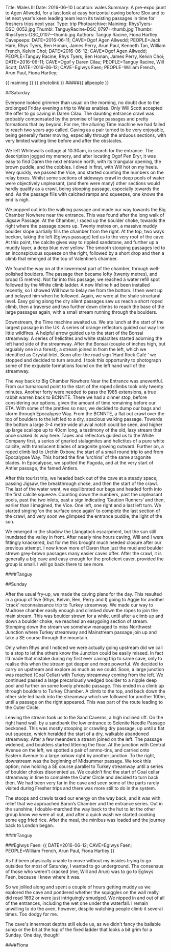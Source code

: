 Title: Wales III
Date: 2016-06-10
Location: wales
Summary: A pre-expo jaunt to Agen Allwedd, for a last look at easy horizontal caving before Slov and to let next year's keen leading team learn its twisting passages in time for freshers trips next year.
Type: trip
Photoarchive:
Mainimg: RhysTyers-DSC_0052.jpg
Thumbl: TanguyRacine-DSC_0797--thumb.jpg
Thumbr: RhysTyers-DSC_0107--thumb.jpg
Authors: Tanguy Racine, Fiona Hartley
Cavepeeps: DATE=2016-06-11; CAVE=Ogof Agen Allwedd; PEOPLE=Jack Hare, Rhys Tyers, Ben Honan, James Perry, Arun Paul, Kenneth Tan, William French, Kelvin Choi;
                 DATE=2016-06-12; CAVE=Ogof Agen Allwedd; PEOPLE=Tanguy Racine, Rhys Tyers, Ben Honan, James Perry, Kelvin Choi;
                 DATE=2016-06-11; CAVE=Ogof y Daren Cilau; PEOPLE=Tanguy Racine, Will Scott;
        	 DATE=2016-06-12; CAVE=Eglwys Faen; PEOPLE=William French, Arun Paul, Fiona Hartley;

{{ mainimg }}
{{ photolink }}
#####{{ allpeople }}


##Saturday

Everyone looked grimmer than usual on the morning, no doubt due to the prolonged Friday evening a trip to Wales enables. Only Will Scott accepted the offer to go caving in Daren Cilau. The daunting entrance crawl was probably compensated by the promise of large passages and pretty formations that lay beyond. For me, the alluring Time machine we had failed to reach two years ago called. Caving as a pair turned to be very enjoyable, being generally faster moving, especially through the arduous sections, with very limited waiting time before and after the obstacles.

We left Whitewalls cottage at 10:30am, in search for the entrance. The description jogged my memory, and after locating Ogof Pen Eryr, it was easy to find Daren the next entrance north, with its triangular opening, the brown puddle, and the cobbles. I dived in first, with Will hot on my heels. Very quickly, we passed the Vice, and started counting the numbers on the relay boxes. Whilst some sections of sideways crawl in deep pools of water were objectively unpleasant, (and there were many) other sections would hardly qualify as a crawl, being stooping passage, especially towards the end. As the passage fills with calcited ramps and squeezes, one knows the end is nigh.

We popped out into the walking passage and made our way towards the Big Chamber Nowhere near the entrance. This was found after the long walk of Jigsaw Passage. At the Chamber, I raced up the boulder choke, towards the right where the passage opens up. Twenty metres on, a massive muddy boulder slope partially fills the chamber from the right. At the top, two ways beckon, taking the left  (Eglwys passage) led us to the very roof of the cave. At this point, the calcite gives way to rippled sandstone, and further up a muddy layer, a deep blue over yellow. The smooth stooping passages led to an inconspicuous squeeze on the right, followed by a short drop and then a climb that emerged at the top of Valentine’s chamber.

We found the way on at the lowermost part of the chamber, through well-polished boulders. The passage then became lofty (twenty metres), and broad (5 metres). Not far into this passage, we reached a water refill spot followed by the White climb ladder. A new lifeline h     ad been installed recently, so I showed Will how to belay me from the bottom. I then went up and belayed him when he followed. Again, we were at the shale structural level. Easy going along the dry silent passages saw us reach a short roped climb, then a traverse and two further down climbs to reach the base of the large passages again, with a small stream running through the boulders.

Downstream, the Time machine awaited us. We ate lunch at the start of the largest passage in the UK. A series of orange reflectors guided our way like little wildfires. A helpful arrow guided us to the start of the Bonsai streamway. A series of helictites and white stalactites started adorning the left hand side of the streamway. After the Bonsai (couple of inches high, but arguably one in a forest), a stream joined in from the left, which we identified as Crystal Inlet. Soon after the road sign ‘Hard Rock Café  ‘ we stopped and decided to turn around. I took this opportunity to photograph some of the exquisite formations found on the left hand wall of the streamway.

The way back to Big Chamber Nowhere Near the Entrance was uneventful. From our turnaround point to the start of the roped climbs took only twenty minutes. Another forty were needed to pass the 1985 extensions, a true rabbit warren back to BCNNTE.
There we had a dinner stop, before considering our options, given the amount of time remaining before our ETA. With some of the pretties so near, we decided to dump our bags and storm through Epocalypse Way. From the BCNNTE, a flat out crawl over the top of boulders to the left led to a dry, spacious walking passage. Towards the bottom a large 3-4 metre wide alluvial notch could be seen, and higher up large scallops up to 40cm long, a testimony of the old, lazy stream that once snaked its way here. Tapes and reflectors guided us to the White Company first, a series of gnarled stalagmites and helictites of a pure white calcite, with translucent blades of aragonite growing outward. Further on, a roped climb led to Urchin Oxbow, the start of a small round trip to and from Epocalypse Way. This hosted the fine ‘urchins’ of the same aragonite blades. In Epocalypse, we spotted the Pagoda, and at the very start of Antler passage, the famed Antlers.

After this tourist trip, we headed back out of the cave at a steady space, passing Jigsaw, the breakthrough choke, and then the start of the crawl. The last of the water went, we equilibrated our bags and headed forth into the first calcite squeeze. Counting down the numbers, past the unpleasant pools, past the two inlets, past a sign indicating ‘Caution Runners’ and then, earlier than I imagined, the Vice. One left, one right and a last left turn. We started singing ‘on the surface once again’ to complete the last section of the crawl, and very soon we glimpsed the entrance puddle, the light of the sun.

We emerged in the shadow the Llangatock escarpment, but the sun still inundated the valley in front. After nearly nine hours caving, Will and I were fittingly knackered, but for me this brought much needed closure after our previous attempt. I now know more of Daren than just the mud and boulder strewn grey-brown passages many easier caves offer. After the crawl, it is generally a big cave and easy enough for the proficient caver, provided the group is small. I will go back there to see more.

####Tanguy

##Sunday

After the usual fry-up, we made the caving plans for the day. This resulted in a group of five (Rhys, Kelvin, Ben, Perry and I) going to Aggie for another ‘crack’ reconnaissance trip to Turkey streamway. We made our way to Mudrose chamber easily enough and climbed down the ropes to join the main stream. This was boulder strewn for a while, until after a climb up and down a boulder choke, we reached an easygoing section of stream. Stomping down the stream we somehow managed to miss Northwest Junction where Turkey streamway and Mainstream passage join up and take a SE course through the mountain.

Only when Rhys and I noticed we were actually going upstream did we call to a stop to let the others know the Junction could be easily missed. In fact I’d made that mistake during my first ever caving trip to same cave, only to realise this when the stream got deeper and more powerful. We decided to carry on upstream and explore as much as we could. Soon, a large junction was reached (Coal Cellar) with Turkey streamway coming from the left. We continued passed a large precariously wedged boulder to a nipple deep pool and further on some lovely phreatic passage. This ended in a climb up through boulders to Turkey Chamber. A climb to the top, and back down the other side led back into the streamway which we followed for another 100m, until a passage on the right appeared. This was part of the route leading to the Outer Circle.

Leaving the stream took us to the Sand Caverns, a high inclined rift. On the right hand wall, by a sandbank the low entrance to Selenite Needle Passage beckoned. This was mostly stooping or crawling dry passage, up until a flat out squeeze, which heralded the start of a dry, walkable abandoned streamway. After a few meanders a stream joined on the left. The passage widened, and boulders started littering the floor. At the junction with Central Avenue on the left, we spotted a pair of ammo-tins, and carried onto Eastern Avenue to a large oxbow right by another junction. To the right, downstream was the beginning of Midsummer passage. We took this option; now holding a SE course parallel to Turkey streamway until a series of boulder chokes disoriented us. We couldn’t find the start of Coal cellar streamway in time to complete the Outer Circle and decided to turn back then. We had been very far in the cave and seen some of the parts rarely visited during Fresher trips and there was more still to do in the system.

The stoops and crawls taxed our energy on the way back, and it was with relief that we approached Baron’s Chamber and the entrance series. Out in the sunshine, I double-marched the way back to the hut to let the other group know we were all out, and after a quick wash we started cooking some egg fried rice. After the meal, the minibus was loaded and the journey back to London began.

####Tanguy

###Eglwys Faen: {{ DATE=2016-06-12; CAVE=Eglwys Faen; PEOPLE=William French, Arun Paul, Fiona Hartley }}

As I'd been physically unable to move without my insides trying to go outsides for most of Saturday, I wanted to go underground. The consensus of those who weren't cracked (me, Will and Arun) was to go to Eglwys Faen, because I knew where it was.

So we jollied along and spent a couple of hours getting muddy as we explored the cave and pondered whether the squiggles on the wall really did read 1692 or were just intriguingly smudged. We nipped in and out of all of the entrances, including the wet one under the waterfall. I remain unwilling to do the aven, however, despite watching people climb it several times. Too dodgy for me.

The cave's innermost depths still elude us, as we didn't fancy the bailable sump or the bit at the top of the fixed ladder that looks a bit grim for a Sunday. One day, though!

####Fiona
